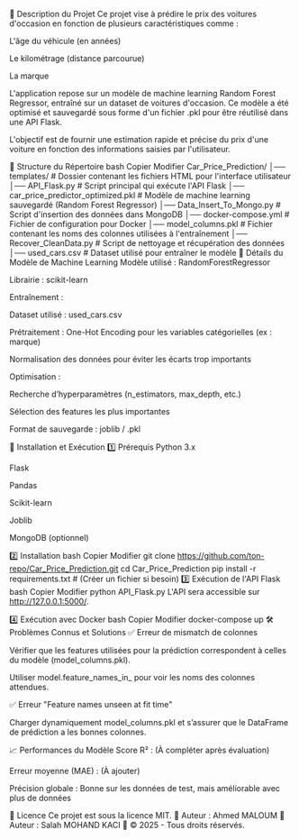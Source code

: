 📌 Description du Projet
Ce projet vise à prédire le prix des voitures d'occasion en fonction de plusieurs caractéristiques comme :

L'âge du véhicule (en années)

Le kilométrage (distance parcourue)

La marque

L'application repose sur un modèle de machine learning Random Forest Regressor, entraîné sur un dataset de voitures d'occasion. Ce modèle a été optimisé et sauvegardé sous forme d'un fichier .pkl pour être réutilisé dans une API Flask.

L'objectif est de fournir une estimation rapide et précise du prix d'une voiture en fonction des informations saisies par l'utilisateur.

📂 Structure du Répertoire
bash
Copier
Modifier
Car_Price_Prediction/
│── templates/                 # Dossier contenant les fichiers HTML pour l'interface utilisateur
│── API_Flask.py               # Script principal qui exécute l'API Flask
│── car_price_predictor_optimized.pkl  # Modèle de machine learning sauvegardé (Random Forest Regressor)
│── Data_Insert_To_Mongo.py     # Script d'insertion des données dans MongoDB
│── docker-compose.yml          # Fichier de configuration pour Docker
│── model_columns.pkl           # Fichier contenant les noms des colonnes utilisées à l'entraînement
│── Recover_CleanData.py        # Script de nettoyage et récupération des données
│── used_cars.csv               # Dataset utilisé pour entraîner le modèle
🧠 Détails du Modèle de Machine Learning
Modèle utilisé : RandomForestRegressor

Librairie : scikit-learn

Entraînement :

Dataset utilisé : used_cars.csv

Prétraitement : One-Hot Encoding pour les variables catégorielles (ex : marque)

Normalisation des données pour éviter les écarts trop importants

Optimisation :

Recherche d’hyperparamètres (n_estimators, max_depth, etc.)

Sélection des features les plus importantes

Format de sauvegarde : joblib / .pkl

🚀 Installation et Exécution
1️⃣ Prérequis
Python 3.x

Flask

Pandas

Scikit-learn

Joblib

MongoDB (optionnel)

2️⃣ Installation
bash
Copier
Modifier
git clone https://github.com/ton-repo/Car_Price_Prediction.git
cd Car_Price_Prediction
pip install -r requirements.txt  # (Créer un fichier si besoin)
3️⃣ Exécution de l'API Flask
bash
Copier
Modifier
python API_Flask.py
L'API sera accessible sur http://127.0.0.1:5000/.

4️⃣ Exécution avec Docker
bash
Copier
Modifier
docker-compose up
🛠 Problèmes Connus et Solutions
✅ Erreur de mismatch de colonnes

Vérifier que les features utilisées pour la prédiction correspondent à celles du modèle (model_columns.pkl).

Utiliser model.feature_names_in_ pour voir les noms des colonnes attendues.

✅ Erreur "Feature names unseen at fit time"

Charger dynamiquement model_columns.pkl et s’assurer que le DataFrame de prédiction a les bonnes colonnes.

📈 Performances du Modèle
Score R² : (À compléter après évaluation)

Erreur moyenne (MAE) : (À ajouter)

Précision globale : Bonne sur les données de test, mais améliorable avec plus de données



📜 Licence
Ce projet est sous la licence MIT.
🔹 Auteur : Ahmed MALOUM
🔹 Auteur : Salah MOHAND KACI
🔹 © 2025 - Tous droits réservés.
